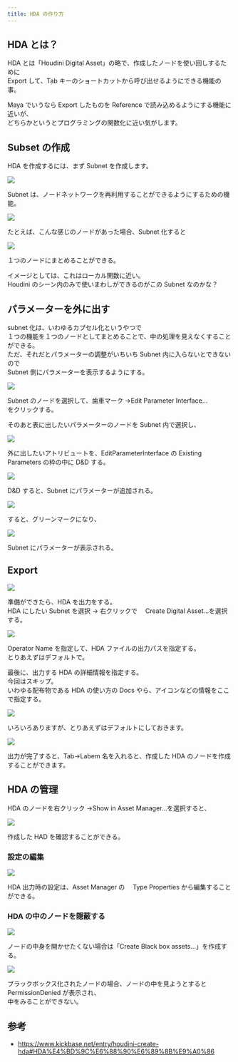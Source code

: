 ```yaml
---
title: HDA の作り方
---
```


## HDA とは？

HDA とは「Houdini Digital Asset」の略で、作成したノードを使い回しするために  
Export して、Tab キーのショートカットから呼び出せるようにできる機能の事。

Maya でいうなら Export したものを Reference で読み込めるようにする機能に近いが、  
どちらかというとプログラミングの関数化に近い気がします。

## Subset の作成

HDA を作成するには、まず Subnet を作成します。

![](https://gyazo.com/5753221616601561c2c52449453f47dd.png)

Subnet は、ノードネットワークを再利用することができるようにするための機能。

![](https://gyazo.com/1f93ef3703bafc71a7e4f521edfd0d03.png)

たとえば、こんな感じのノードがあった場合、Subnet 化すると

![](https://gyazo.com/149be445878e79771fe510a9a6230fa1.png)

１つのノードにまとめることができる。

イメージとしては、これはローカル関数に近い。  
Houdini のシーン内のみで使いまわしができるのがこの Subnet なのかな？

## パラメーターを外に出す

subnet 化は、いわゆるカプセル化というやつで  
１つの機能を１つのノードとしてまとめることで、中の処理を見えなくすることができる。  
ただ、それだとパラメーターの調整がいちいち Subnet 内に入らないとできないので  
Subnet 側にパラメーターを表示するようにする。

![](https://gyazo.com/92c2b911a6e90e5206887c7b82ff3797.png)

Subnet のノードを選択して、歯車マーク →Edit Parameter Interface...  
をクリックする。

そのあと表に出したいパラメーターのノードを Subnet 内で選択し、

![](https://gyazo.com/9e9e468408ff0054364482da007c1934.png)

外に出したいアトリビュートを、EditParameterInterface の Existing Parameters の枠の中に D&D する。

![](https://gyazo.com/5ef9b5a0b30cb40381f74a1bbc4b40ea.png)

D&D すると、Subnet にパラメーターが追加される。

![](https://gyazo.com/aa9b222fd8822ac7c69c952a45fac03c.png)

すると、グリーンマークになり、

![](https://gyazo.com/44cfda4cc29af3dc0b11810efcdde025.png)

Subnet にパラメーターが表示される。

## Export

![](https://gyazo.com/b5cb78864b0c7ca9743f7d731420510a.png)

準備ができたら、HDA を出力をする。  
HDA にしたい Subnet を選択 → 右クリックで　 Create Digital Asset...を選択する。

![](https://gyazo.com/28deb0aea86fa82661673741b76e98c5.png)

Operator Name を指定して、HDA ファイルの出力パスを指定する。  
とりあえずはデフォルトで。

最後に、出力する HDA の詳細情報を指定する。  
今回はスキップ。  
いわゆる配布物である HDA の使い方の Docs やら、アイコンなどの情報をここで指定する。

![](https://gyazo.com/5de8d72f17805901513406c53af1a89a.png)

いろいろありますが、とりあえずはデフォルトにしておきます。

![](https://gyazo.com/6ce359ffa4c444bc55dd523f182db946.png)

出力が完了すると、Tab→Labem 名を入れると、作成した HDA のノードを作成することができます。

## HDA の管理

HDA のノードを右クリック →Show in Asset Manager...を選択すると、

![](https://gyazo.com/cb703f64ddb254d03829ca009ef096b9.png)

作成した HAD を確認することができる。

### 設定の編集

![](https://gyazo.com/c9b9584384017dd3160c75155faecab4.png)

HDA 出力時の設定は、Asset Manager の　 Type Properties から編集することができる。

### HDA の中のノードを隠蔽する

![](https://gyazo.com/eee83b4505a322df55fca2ad35e0cff4.png)

ノードの中身を開かせたくない場合は「Create Black box assets...」を作成する。

![](https://gyazo.com/532c38fbc9a73227e211a1df29302edb.png)

ブラックボックス化されたノードの場合、ノードの中を見ようとすると PermissionDenied が表示され、  
中をみることができない。

## 参考

- https://www.kickbase.net/entry/houdini-create-hda#HDA%E4%BD%9C%E6%88%90%E6%89%8B%E9%A0%86
